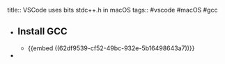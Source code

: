 title:: VSCode uses bits stdc++.h in macOS
tags:: #vscode #macOS #gcc

- ## Install GCC
	- {{embed ((62df9539-cf52-49bc-932e-5b16498643a7))}}
-